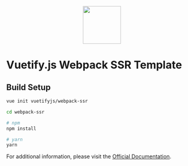 <p align="center"><a href="https://vuetifyjs.com" target="_blank"><img width="100" src="https://vuetifyjs.com/static/doc-images/logo.svg"></a></p>

# Vuetify.js Webpack SSR Template

## Build Setup

``` bash
vue init vuetifyjs/webpack-ssr

cd webpack-ssr

# npm
npm install

# yarn
yarn
```

For additional information, please visit the [Official Documentation](https://vuetifyjs.com).
